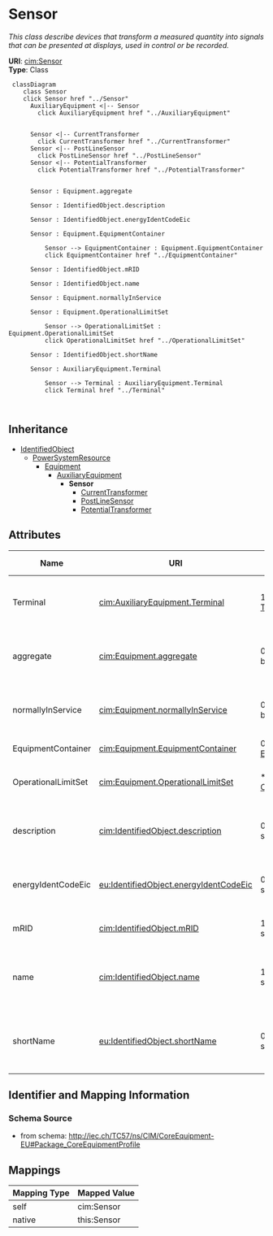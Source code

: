# Sensor


_This class describe devices that transform a measured quantity into signals that can be presented at displays, used in control or be recorded._





**URI**: [cim:Sensor](http://iec.ch/TC57/CIM100#Sensor)<br />
**Type**: Class




```mermaid
 classDiagram
    class Sensor
    click Sensor href "../Sensor"
      AuxiliaryEquipment <|-- Sensor
        click AuxiliaryEquipment href "../AuxiliaryEquipment"
      

      Sensor <|-- CurrentTransformer
        click CurrentTransformer href "../CurrentTransformer"
      Sensor <|-- PostLineSensor
        click PostLineSensor href "../PostLineSensor"
      Sensor <|-- PotentialTransformer
        click PotentialTransformer href "../PotentialTransformer"
      
      
      Sensor : Equipment.aggregate
        
      Sensor : IdentifiedObject.description
        
      Sensor : IdentifiedObject.energyIdentCodeEic
        
      Sensor : Equipment.EquipmentContainer
        
          Sensor --> EquipmentContainer : Equipment.EquipmentContainer
          click EquipmentContainer href "../EquipmentContainer"
        
      Sensor : IdentifiedObject.mRID
        
      Sensor : IdentifiedObject.name
        
      Sensor : Equipment.normallyInService
        
      Sensor : Equipment.OperationalLimitSet
        
          Sensor --> OperationalLimitSet : Equipment.OperationalLimitSet
          click OperationalLimitSet href "../OperationalLimitSet"
        
      Sensor : IdentifiedObject.shortName
        
      Sensor : AuxiliaryEquipment.Terminal
        
          Sensor --> Terminal : AuxiliaryEquipment.Terminal
          click Terminal href "../Terminal"
        
      
```





## Inheritance
* [IdentifiedObject](IdentifiedObject.md)
    * [PowerSystemResource](PowerSystemResource.md)
        * [Equipment](Equipment.md)
            * [AuxiliaryEquipment](AuxiliaryEquipment.md)
                * **Sensor**
                    * [CurrentTransformer](CurrentTransformer.md)
                    * [PostLineSensor](PostLineSensor.md)
                    * [PotentialTransformer](PotentialTransformer.md)



## Attributes


| Name | URI | Cardinality and Range | Description | Inheritance |
| ---  | --- | --- | --- | --- |
| Terminal | [cim:AuxiliaryEquipment.Terminal](http://iec.ch/TC57/CIM100#AuxiliaryEquipment.Terminal) | 1 <br />  [Terminal](Terminal.md)  | The Terminal at the equipment where the AuxiliaryEquipment is attached | [AuxiliaryEquipment](AuxiliaryEquipment.md) |
| aggregate | [cim:Equipment.aggregate](http://iec.ch/TC57/CIM100#Equipment.aggregate) | 0..1 <br />  boolean  | The aggregate flag provides an alternative way of representing an aggregated ... | [Equipment](Equipment.md) |
| normallyInService | [cim:Equipment.normallyInService](http://iec.ch/TC57/CIM100#Equipment.normallyInService) | 0..1 <br />  boolean  | Specifies the availability of the equipment under normal operating conditions | [Equipment](Equipment.md) |
| EquipmentContainer | [cim:Equipment.EquipmentContainer](http://iec.ch/TC57/CIM100#Equipment.EquipmentContainer) | 0..1 <br />  [EquipmentContainer](EquipmentContainer.md)  | Container of this equipment | [Equipment](Equipment.md) |
| OperationalLimitSet | [cim:Equipment.OperationalLimitSet](http://iec.ch/TC57/CIM100#Equipment.OperationalLimitSet) | * <br />  [OperationalLimitSet](OperationalLimitSet.md)  | The operational limit sets associated with this equipment | [Equipment](Equipment.md) |
| description | [cim:IdentifiedObject.description](http://iec.ch/TC57/CIM100#IdentifiedObject.description) | 0..1 <br />  string  | The description is a free human readable text describing or naming the object | [IdentifiedObject](IdentifiedObject.md) |
| energyIdentCodeEic | [eu:IdentifiedObject.energyIdentCodeEic](http://iec.ch/TC57/CIM100-European#IdentifiedObject.energyIdentCodeEic) | 0..1 <br />  string  | The attribute is used for an exchange of the EIC code (Energy identification ... | [IdentifiedObject](IdentifiedObject.md) |
| mRID | [cim:IdentifiedObject.mRID](http://iec.ch/TC57/CIM100#IdentifiedObject.mRID) | 1 <br />  string  | Master resource identifier issued by a model authority | [IdentifiedObject](IdentifiedObject.md) |
| name | [cim:IdentifiedObject.name](http://iec.ch/TC57/CIM100#IdentifiedObject.name) | 1 <br />  string  | The name is any free human readable and possibly non unique text naming the o... | [IdentifiedObject](IdentifiedObject.md) |
| shortName | [eu:IdentifiedObject.shortName](http://iec.ch/TC57/CIM100-European#IdentifiedObject.shortName) | 0..1 <br />  string  | The attribute is used for an exchange of a human readable short name with len... | [IdentifiedObject](IdentifiedObject.md) |









## Identifier and Mapping Information







### Schema Source


* from schema: http://iec.ch/TC57/ns/CIM/CoreEquipment-EU#Package_CoreEquipmentProfile





## Mappings

| Mapping Type | Mapped Value |
| ---  | ---  |
| self | cim:Sensor |
| native | this:Sensor |




